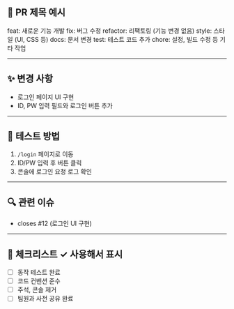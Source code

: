 ## 📌 PR 제목 예시
feat: 새로운 기능 개발
fix: 버그 수정
refactor: 리팩토링 (기능 변경 없음)
style: 스타일 (UI, CSS 등)
docs: 문서 변경
test: 테스트 코드 추가
chore: 설정, 빌드 수정 등 기타 작업

---

## ✨ 변경 사항
- 로그인 페이지 UI 구현
- ID, PW 입력 필드와 로그인 버튼 추가

---

## 🧪 테스트 방법
1. `/login` 페이지로 이동
2. ID/PW 입력 후 버튼 클릭
3. 콘솔에 로그인 요청 로그 확인

---

## 🔍 관련 이슈
- closes #12 (로그인 UI 구현)

---

## 📝 체크리스트 ✓ 사용해서 표시
- [ ] 동작 테스트 완료
- [ ] 코드 컨벤션 준수
- [ ] 주석, 콘솔 제거
- [ ] 팀원과 사전 공유 완료
